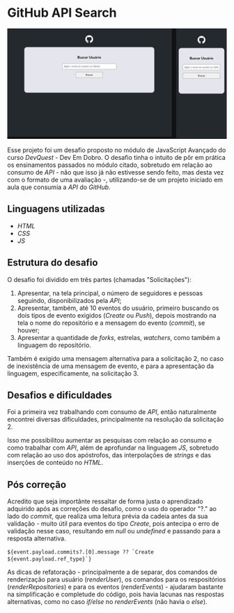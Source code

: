 # GitHub API Search
<img src='./src/gif/searchapi.gif'>

Esse projeto foi um desafio proposto no módulo de JavaScript Avançado do curso *DevQuest* - Dev Em Dobro. O desafio tinha o intuito de pôr em prática os ensinamentos passados no módulo citado, sobretudo em relação ao consumo de *API* - não que isso já não estivesse sendo feito, mas desta vez com o formato de uma avaliação -, utilizando-se de um projeto iniciado em aula que consumia a *API* do *GitHub*. 

## Linguagens utilizadas
- *HTML*
- *CSS*
- *JS*

## Estrutura do desafio
O desafio foi dividido em três partes (chamadas "Solicitações"):
1.  Apresentar, na tela principal, o número de seguidores e pessoas seguindo, disponibilizados pela *API*;
2. Apresentar, também, até 10 eventos do usuário, primeiro buscando os dois tipos de evento exigidos (*Create* ou *Push*), depois mostrando na tela o nome do repositório e a mensagem do evento (*commit*), se houver;
3. Apresentar a quantidade de *forks*, estrelas, *watchers*, como também a linguagem  do repositório.

Também é exigido uma mensagem alternativa para a solicitação 2, no caso de inexistência de uma mensagem de evento, e para a apresentação da linguagem, especificamente, na solicitação 3.

## Desafios e dificuldades
Foi a primeira vez trabalhando com consumo de *API*, então naturalmente encontrei diversas dificuldades, principalmente na resolução da solicitação 2.

Isso me possibilitou aumentar as pesquisas com relação ao consumo e como trabalhar com *API*, além de aprofundar na linguagem *JS*, sobretudo com relação ao uso dos apóstrofos, das interpolações de *strings* e das inserções de conteúdo no *HTML*.

## Pós correção 

Acredito que seja importânte ressaltar de forma justa o aprendizado adquirido após as correções do desafio, como o uso do operador "?." ao lado do *commit*, que realiza uma leitura prévia da cadeia antes da sua validação - muito útil para eventos do tipo *Create*, pois antecipa o erro de validação nesse caso, resultando em *null* ou *undefined* e passando para a resposta alternativa.
```
${event.payload.commits?.[0].message ?? `Create ${event.payload.ref_type}`}
```

As dicas de refatoração - principalmente a de separar, dos comandos de renderização para usuário (*renderUser*), os comandos para os respositórios (*renderRepositories*) e para os eventos (*renderEvents*) - ajudaram bastante na simplificação e completude do código, pois havia lacunas nas respostas alternativas, como no caso *if/else* no *renderEvents* (não havia o *else*).